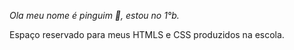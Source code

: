 *Ola meu nome é pinguim 🐧, estou no 1°b.*

Espaço reservado para meus HTMLS e CSS produzidos na escola.
